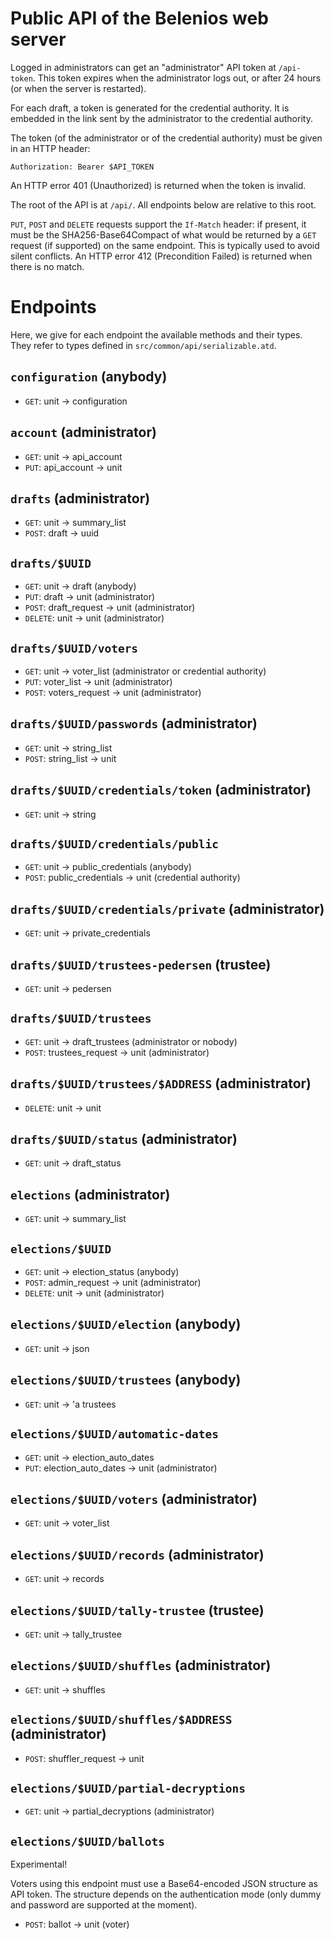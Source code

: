 # Public API of the Belenios web server

Logged in administrators can get an "administrator" API token at
`/api-token`. This token expires when the administrator logs out, or
after 24 hours (or when the server is restarted).

For each draft, a token is generated for the credential authority. It
is embedded in the link sent by the administrator to the credential
authority.

The token (of the administrator or of the credential authority) must
be given in an HTTP header:

    Authorization: Bearer $API_TOKEN

An HTTP error 401 (Unauthorized) is returned when the token is
invalid.

The root of the API is at `/api/`. All endpoints below are relative to
this root.

`PUT`, `POST` and `DELETE` requests support the `If-Match` header: if
present, it must be the SHA256-Base64Compact of what would be returned
by a `GET` request (if supported) on the same endpoint. This is
typically used to avoid silent conflicts. An HTTP error 412
(Precondition Failed) is returned when there is no match.

# Endpoints

Here, we give for each endpoint the available methods and their
types. They refer to types defined in `src/common/api/serializable.atd`.

## `configuration` (anybody)

* `GET`: unit -> configuration

## `account` (administrator)

* `GET`: unit -> api_account
* `PUT`: api_account -> unit

## `drafts` (administrator)

* `GET`: unit -> summary_list
* `POST`: draft -> uuid

## `drafts/$UUID`

* `GET`: unit -> draft (anybody)
* `PUT`: draft -> unit (administrator)
* `POST`: draft_request -> unit (administrator)
* `DELETE`: unit -> unit (administrator)

## `drafts/$UUID/voters`

* `GET`: unit -> voter_list (administrator or credential authority)
* `PUT`: voter_list -> unit (administrator)
* `POST`: voters_request -> unit (administrator)

## `drafts/$UUID/passwords` (administrator)

* `GET`: unit -> string_list
* `POST`: string_list -> unit

## `drafts/$UUID/credentials/token` (administrator)

* `GET`: unit -> string

## `drafts/$UUID/credentials/public`

* `GET`: unit -> public_credentials (anybody)
* `POST`: public_credentials -> unit (credential authority)

## `drafts/$UUID/credentials/private` (administrator)

* `GET`: unit -> private_credentials

## `drafts/$UUID/trustees-pedersen` (trustee)

* `GET`: unit -> pedersen

## `drafts/$UUID/trustees`

* `GET`: unit -> draft_trustees (administrator or nobody)
* `POST`: trustees_request -> unit (administrator)

## `drafts/$UUID/trustees/$ADDRESS` (administrator)

* `DELETE`: unit -> unit

## `drafts/$UUID/status` (administrator)

* `GET`: unit -> draft_status

## `elections` (administrator)

* `GET`: unit -> summary_list

## `elections/$UUID`

* `GET`: unit -> election_status (anybody)
* `POST`: admin_request -> unit (administrator)
* `DELETE`: unit -> unit (administrator)

## `elections/$UUID/election` (anybody)

* `GET`: unit -> json

## `elections/$UUID/trustees` (anybody)

* `GET`: unit -> 'a trustees

## `elections/$UUID/automatic-dates`

* `GET`: unit -> election_auto_dates
* `PUT`: election_auto_dates -> unit (administrator)

## `elections/$UUID/voters` (administrator)

* `GET`: unit -> voter_list

## `elections/$UUID/records` (administrator)

* `GET`: unit -> records

## `elections/$UUID/tally-trustee` (trustee)

* `GET`: unit -> tally_trustee

## `elections/$UUID/shuffles` (administrator)

* `GET`: unit -> shuffles

## `elections/$UUID/shuffles/$ADDRESS` (administrator)

* `POST`: shuffler_request -> unit

## `elections/$UUID/partial-decryptions`

* `GET`: unit -> partial_decryptions (administrator)

## `elections/$UUID/ballots`

Experimental!

Voters using this endpoint must use a Base64-encoded JSON structure as
API token. The structure depends on the authentication mode (only
dummy and password are supported at the moment).

* `POST`: ballot -> unit (voter)
